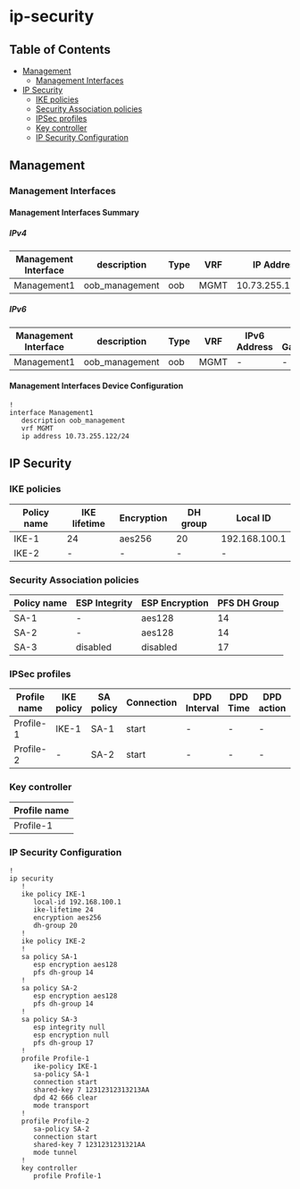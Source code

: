 # ip-security

## Table of Contents

- [Management](#management)
  - [Management Interfaces](#management-interfaces)
- [IP Security](#ip-security)
  - [IKE policies](#ike-policies)
  - [Security Association policies](#security-association-policies)
  - [IPSec profiles](#ipsec-profiles)
  - [Key controller](#key-controller)
  - [IP Security Configuration](#ip-security-configuration)

## Management

### Management Interfaces

#### Management Interfaces Summary

##### IPv4

| Management Interface | description | Type | VRF | IP Address | Gateway |
| -------------------- | ----------- | ---- | --- | ---------- | ------- |
| Management1 | oob_management | oob | MGMT | 10.73.255.122/24 | 10.73.255.2 |

##### IPv6

| Management Interface | description | Type | VRF | IPv6 Address | IPv6 Gateway |
| -------------------- | ----------- | ---- | --- | ------------ | ------------ |
| Management1 | oob_management | oob | MGMT | - | - |

#### Management Interfaces Device Configuration

```eos
!
interface Management1
   description oob_management
   vrf MGMT
   ip address 10.73.255.122/24
```

## IP Security

### IKE policies

| Policy name | IKE lifetime | Encryption | DH group | Local ID |
| ----------- | ------------ | ---------- | -------- | -------- |
| IKE-1 | 24 | aes256 | 20 | 192.168.100.1 |
| IKE-2 | - | - | - | - |

### Security Association policies

| Policy name | ESP Integrity | ESP Encryption | PFS DH Group |
| ----------- | ------------- | -------------- | ------------ |
| SA-1 | - |  aes128 | 14 |
| SA-2 | - |  aes128 | 14 |
| SA-3 | disabled |  disabled | 17 |

### IPSec profiles

| Profile name | IKE policy | SA policy | Connection | DPD Interval | DPD Time | DPD action | Mode |
| ------------ | ---------- | ----------| ---------- | ------------ | -------- | ---------- | ---- |
| Profile-1 | IKE-1 | SA-1 | start | - | - | - | transport |
| Profile-2 | - | SA-2 | start | - | - | - | tunnel |

### Key controller

| Profile name |
| ------------ |
| Profile-1 |

### IP Security Configuration

```eos
!
ip security
   !
   ike policy IKE-1
      local-id 192.168.100.1
      ike-lifetime 24
      encryption aes256
      dh-group 20
   !
   ike policy IKE-2
   !
   sa policy SA-1
      esp encryption aes128
      pfs dh-group 14
   !
   sa policy SA-2
      esp encryption aes128
      pfs dh-group 14
   !
   sa policy SA-3
      esp integrity null
      esp encryption null
      pfs dh-group 17
   !
   profile Profile-1
      ike-policy IKE-1
      sa-policy SA-1
      connection start
      shared-key 7 12312312313213AA
      dpd 42 666 clear
      mode transport
   !
   profile Profile-2
      sa-policy SA-2
      connection start
      shared-key 7 1231231231321AA
      mode tunnel
   !
   key controller
      profile Profile-1
```
